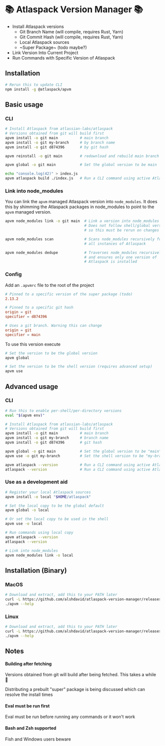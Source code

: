 # 📚 Atlaspack Version Manager 📚

- Install Atlaspack versions
  - Git Branch Name (will compile, requires Rust, Yarn)
  - Git Commit Hash (will compile, requires Rust, Yarn)
  - Local Atlaspack sources
  - ~Super Package~ (todo maybe?)
- Link Version Into Current Project
- Run Commands with Specific Version of Atlaspack

## Installation

```bash
# Rerun this to update CLI
npm install -g @atlaspack/apvm
```

## Basic usage

### CLI

```bash
# Install Atlaspack from atlassian-labs/atlaspack
# Versions obtained from git will build first
apvm install -o git main          # main branch
apvm install -o git my-branch     # by branch name
apvm install -o git d874396       # by git hash

apvm reinstall -o git main        # redownload and rebuild main branch

apvm global -o git main           # Set the global version to be main

echo "console.log(42)" > index.js
apvm atlaspack build ./index.js   # Run a CLI command using active Atlaspack
```

### Link into node_modules

You can link the `apvm` managed Atlaspack version into `node_modules`. It does this by shimming the Atlaspack packages in node_modules to point to the `apvm` managed version.

```bash
apvm node_modules link -o git main  # Link a version into node_modules
                                    # Does not follow shell/global version
                                    # so this must be rerun on changes

apvm node_modules scan              # Scans node_modules recursively for
                                    # all instances of Atlaspack

apvm node_modules dedupe            # Traverses node_modules recursively
                                    # and ensures only one version of
                                    # Atlaspack is installed
```

### Config

Add an `.apvmrc` file to the root of the project

```toml
# Pinned to a specific version of the super package (todo)
2.13.2
```

```toml
# Pinned to a specific git hash
origin = git
specifier = d874396
```

```toml
# Uses a git branch. Warning this can change
origin = git
specifier = main
```

To use this version execute

```bash
# Set the version to be the global version
apvm global

# Set the version to be the shell version (requires advanced setup)
apvm use
```

## Advanced usage

### CLI

```bash
# Run this to enable per-shell/per-directory versions
eval "$(apvm env)"

# Install Atlaspack from atlassian-labs/atlaspack
# Versions obtained from git will build first
apvm install -o git main          # main branch
apvm install -o git my-branch     # branch name
apvm install -o git d874396       # git hash

apvm global -o git main           # Set the global version to be "main"
apvm use -o git my-branch         # Set the shell version to be "my-branch"

apvm atlaspack --version          # Run a CLI command using active Atlaspack
atlaspack --version               # Run a CLI command using active Atlaspack
```

### Use as a development aid

```bash
# Register your local Atlaspack sources
apvm install -o local "$HOME/atlaspack"

# Set the local copy to be the global default
apvm global -o local

# Or set the local copy to be used in the shell
apvm use -o local

# Run commands using local copy
apvm atlaspack --version
atlaspack --version

# Link into node_modules
apvm node_modules link -o local
```

## Installation (Binary)

### MacOS

```bash
# Download and extract, add this to your PATH later
curl -L https://github.com/alshdavid/atlaspack-version-manager/releases/download/latest/apvm-macos-arm64.tar.xz | tar -xJvf - -C .
./apvm --help
```

### Linux

```bash
# Download and extract, add this to your PATH later
curl -L https://github.com/alshdavid/atlaspack-version-manager/releases/download/latest/apvm-linux-amd64.tar.xz | tar -xJvf - -C .
./apvm --help
```

## Notes

#### Building after fetching

Versions obtained from git will build after being fetched. This takes a while 🙏

Distributing a prebuilt "super" package is being discussed which can resolve the install times

#### Eval must be run first

Eval must be run before running any commands or it won't work

#### Bash and Zsh supported

Fish and Windows users beware
